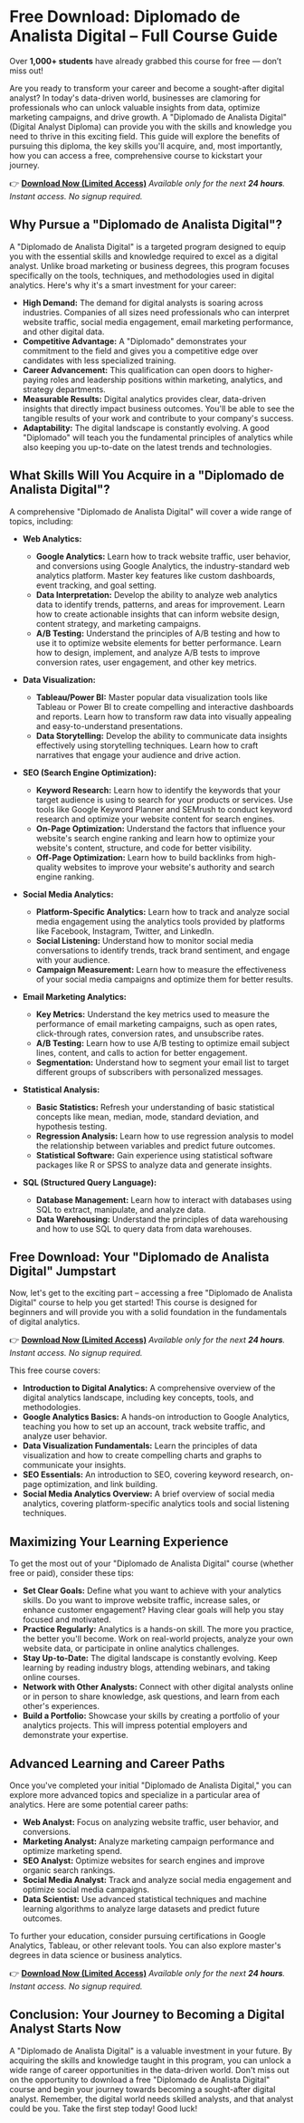 # Free Download: Diplomado de Analista Digital – Full Course Guide

Over **1,000+ students** have already grabbed this course for free — don’t miss out!

Are you ready to transform your career and become a sought-after digital analyst? In today's data-driven world, businesses are clamoring for professionals who can unlock valuable insights from data, optimize marketing campaigns, and drive growth. A "Diplomado de Analista Digital" (Digital Analyst Diploma) can provide you with the skills and knowledge you need to thrive in this exciting field. This guide will explore the benefits of pursuing this diploma, the key skills you'll acquire, and, most importantly, how you can access a free, comprehensive course to kickstart your journey.

👉 [**Download Now (Limited Access)**](https://udemywork.com/diplomado-de-analista-digital)
_Available only for the next **24 hours**. Instant access. No signup required._

## Why Pursue a "Diplomado de Analista Digital"?

A "Diplomado de Analista Digital" is a targeted program designed to equip you with the essential skills and knowledge required to excel as a digital analyst. Unlike broad marketing or business degrees, this program focuses specifically on the tools, techniques, and methodologies used in digital analytics. Here's why it's a smart investment for your career:

*   **High Demand:** The demand for digital analysts is soaring across industries. Companies of all sizes need professionals who can interpret website traffic, social media engagement, email marketing performance, and other digital data.
*   **Competitive Advantage:** A "Diplomado" demonstrates your commitment to the field and gives you a competitive edge over candidates with less specialized training.
*   **Career Advancement:** This qualification can open doors to higher-paying roles and leadership positions within marketing, analytics, and strategy departments.
*   **Measurable Results:** Digital analytics provides clear, data-driven insights that directly impact business outcomes. You'll be able to see the tangible results of your work and contribute to your company's success.
*   **Adaptability:** The digital landscape is constantly evolving. A good "Diplomado" will teach you the fundamental principles of analytics while also keeping you up-to-date on the latest trends and technologies.

## What Skills Will You Acquire in a "Diplomado de Analista Digital"?

A comprehensive "Diplomado de Analista Digital" will cover a wide range of topics, including:

*   **Web Analytics:**
    *   **Google Analytics:** Learn how to track website traffic, user behavior, and conversions using Google Analytics, the industry-standard web analytics platform. Master key features like custom dashboards, event tracking, and goal setting.
    *   **Data Interpretation:** Develop the ability to analyze web analytics data to identify trends, patterns, and areas for improvement. Learn how to create actionable insights that can inform website design, content strategy, and marketing campaigns.
    *   **A/B Testing:** Understand the principles of A/B testing and how to use it to optimize website elements for better performance. Learn how to design, implement, and analyze A/B tests to improve conversion rates, user engagement, and other key metrics.

*   **Data Visualization:**
    *   **Tableau/Power BI:** Master popular data visualization tools like Tableau or Power BI to create compelling and interactive dashboards and reports. Learn how to transform raw data into visually appealing and easy-to-understand presentations.
    *   **Data Storytelling:** Develop the ability to communicate data insights effectively using storytelling techniques. Learn how to craft narratives that engage your audience and drive action.

*   **SEO (Search Engine Optimization):**
    *   **Keyword Research:** Learn how to identify the keywords that your target audience is using to search for your products or services. Use tools like Google Keyword Planner and SEMrush to conduct keyword research and optimize your website content for search engines.
    *   **On-Page Optimization:** Understand the factors that influence your website's search engine ranking and learn how to optimize your website's content, structure, and code for better visibility.
    *   **Off-Page Optimization:** Learn how to build backlinks from high-quality websites to improve your website's authority and search engine ranking.

*   **Social Media Analytics:**
    *   **Platform-Specific Analytics:** Learn how to track and analyze social media engagement using the analytics tools provided by platforms like Facebook, Instagram, Twitter, and LinkedIn.
    *   **Social Listening:** Understand how to monitor social media conversations to identify trends, track brand sentiment, and engage with your audience.
    *   **Campaign Measurement:** Learn how to measure the effectiveness of your social media campaigns and optimize them for better results.

*   **Email Marketing Analytics:**
    *   **Key Metrics:** Understand the key metrics used to measure the performance of email marketing campaigns, such as open rates, click-through rates, conversion rates, and unsubscribe rates.
    *   **A/B Testing:** Learn how to use A/B testing to optimize email subject lines, content, and calls to action for better engagement.
    *   **Segmentation:** Understand how to segment your email list to target different groups of subscribers with personalized messages.

*   **Statistical Analysis:**
    *   **Basic Statistics:** Refresh your understanding of basic statistical concepts like mean, median, mode, standard deviation, and hypothesis testing.
    *   **Regression Analysis:** Learn how to use regression analysis to model the relationship between variables and predict future outcomes.
    *   **Statistical Software:** Gain experience using statistical software packages like R or SPSS to analyze data and generate insights.

*   **SQL (Structured Query Language):**
    *   **Database Management:** Learn how to interact with databases using SQL to extract, manipulate, and analyze data.
    *   **Data Warehousing:** Understand the principles of data warehousing and how to use SQL to query data from data warehouses.

## Free Download: Your "Diplomado de Analista Digital" Jumpstart

Now, let's get to the exciting part – accessing a free "Diplomado de Analista Digital" course to help you get started! This course is designed for beginners and will provide you with a solid foundation in the fundamentals of digital analytics.

👉 [**Download Now (Limited Access)**](https://udemywork.com/diplomado-de-analista-digital)
_Available only for the next **24 hours**. Instant access. No signup required._

This free course covers:

*   **Introduction to Digital Analytics:** A comprehensive overview of the digital analytics landscape, including key concepts, tools, and methodologies.
*   **Google Analytics Basics:** A hands-on introduction to Google Analytics, teaching you how to set up an account, track website traffic, and analyze user behavior.
*   **Data Visualization Fundamentals:** Learn the principles of data visualization and how to create compelling charts and graphs to communicate your insights.
*   **SEO Essentials:** An introduction to SEO, covering keyword research, on-page optimization, and link building.
*   **Social Media Analytics Overview:** A brief overview of social media analytics, covering platform-specific analytics tools and social listening techniques.

## Maximizing Your Learning Experience

To get the most out of your "Diplomado de Analista Digital" course (whether free or paid), consider these tips:

*   **Set Clear Goals:** Define what you want to achieve with your analytics skills. Do you want to improve website traffic, increase sales, or enhance customer engagement? Having clear goals will help you stay focused and motivated.
*   **Practice Regularly:** Analytics is a hands-on skill. The more you practice, the better you'll become. Work on real-world projects, analyze your own website data, or participate in online analytics challenges.
*   **Stay Up-to-Date:** The digital landscape is constantly evolving. Keep learning by reading industry blogs, attending webinars, and taking online courses.
*   **Network with Other Analysts:** Connect with other digital analysts online or in person to share knowledge, ask questions, and learn from each other's experiences.
*   **Build a Portfolio:** Showcase your skills by creating a portfolio of your analytics projects. This will impress potential employers and demonstrate your expertise.

## Advanced Learning and Career Paths

Once you've completed your initial "Diplomado de Analista Digital," you can explore more advanced topics and specialize in a particular area of analytics. Here are some potential career paths:

*   **Web Analyst:** Focus on analyzing website traffic, user behavior, and conversions.
*   **Marketing Analyst:** Analyze marketing campaign performance and optimize marketing spend.
*   **SEO Analyst:** Optimize websites for search engines and improve organic search rankings.
*   **Social Media Analyst:** Track and analyze social media engagement and optimize social media campaigns.
*   **Data Scientist:** Use advanced statistical techniques and machine learning algorithms to analyze large datasets and predict future outcomes.

To further your education, consider pursuing certifications in Google Analytics, Tableau, or other relevant tools. You can also explore master's degrees in data science or business analytics.

👉 [**Download Now (Limited Access)**](https://udemywork.com/diplomado-de-analista-digital)
_Available only for the next **24 hours**. Instant access. No signup required._

## Conclusion: Your Journey to Becoming a Digital Analyst Starts Now

A "Diplomado de Analista Digital" is a valuable investment in your future. By acquiring the skills and knowledge taught in this program, you can unlock a wide range of career opportunities in the data-driven world. Don't miss out on the opportunity to download a free "Diplomado de Analista Digital" course and begin your journey towards becoming a sought-after digital analyst. Remember, the digital world needs skilled analysts, and that analyst could be you. Take the first step today! Good luck!
